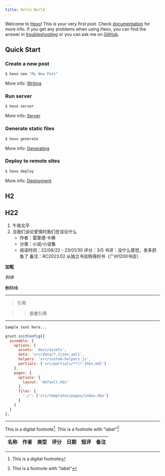 ```yaml
---
title: Hello World
---
```

Welcome to [Hexo](https://hexo.io/)! This is your very first post. Check [documentation](https://hexo.io/docs/) for more info. If you get any problems when using Hexo, you can find the answer in [troubleshooting](https://hexo.io/docs/troubleshooting.html) or you can ask me on [GitHub](https://github.com/hexojs/hexo/issues).

## Quick Start

### Create a new post

``` bash
$ hexo new "My New Post"
```

More info: [Writing](https://hexo.io/docs/writing.html)

### Run server

``` bash
$ hexo server
```

More info: [Server](https://hexo.io/docs/server.html)

### Generate static files

``` bash
$ hexo generate
```

More info: [Generating](https://hexo.io/docs/generating.html)

### Deploy to remote sites

``` bash
$ hexo deploy
```

More info: [Deployment](https://hexo.io/docs/one-command-deployment.html)

## H2
## H22
1. 午夜北平
2. 当我们谈论爱情时我们在谈论什么
   - 作者：雷蒙德·卡佛
   - 分类：小说/小说集
   - 阅读时间：22/08/22 - 23/01/30
评分：3/5
书评：没什么感觉，卖多抓鱼了
备注：RC2023.02 从独立书店购得的书（广州1200书店）

**加粗**

*斜体*

~~删除线~~

---
> 引用

>> 嵌套引用
---

```markdown
Sample text here...
```

```js
grunt.initConfig({
  assemble: {
    options: {
      assets: 'docs/assets',
      data: 'src/data/*.{json,yml}',
      helpers: 'src/custom-helpers.js',
      partials: ['src/partials/**/*.{hbs,md}']
    },
    pages: {
      options: {
        layout: 'default.hbs'
      },
      files: {
        './': ['src/templates/pages/index.hbs']
      }
    }
  }
};
```

---

This is a digital footnote[^1].
This is a footnote with "label"[^label]

[^1]: This is a digital footnote
[^label]: This is a footnote with "label"


| 名称 | 作者| 类型 | 评分 | 日期 | 短评 | 备注 |
| :--- | :--- | :---: | :---: | :---: | :--- | :--- |

